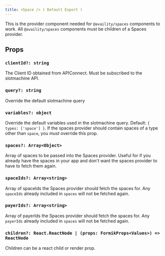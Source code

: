 ```yaml
---
title: <Space /> ( Default Export )
---
```


This is the provider component needed for `@availity/spaces` components to work. All `@availity/spaces` components must be children of a Spaces provider.

## Props

### `clientId?: string`

The Client ID obtained from APIConnect. Must be subscribed to the slotmachine API.

### `query?: string`

Override the default slotmachine query

### `variables?: object`

Override the default variables used in the slotmachine query. Default: `{ types: ['space'] }`. If the spaces provider should contain spaces of a type other than `space`, you _must_ override this prop.

### `spaces?: Array<Object>`

Array of spaces to be passed into the Spaces provider. Useful for if you already have the spaces in your app and don't want the spaces provider to have to fetch them again.

### `spaceIds?: Array<string>`

Array of spaceIds the Spaces provider should fetch the spaces for. Any `spaceIds` already included in `spaces` will not be fetched again.

### `payerIds?: Array<string>`

Array of payerIds the Spaces provider should fetch the spaces for. Any `payerIds` already included in `spaces` will not be fetched again.

### `children?: React.ReactNode | (props: FormikProps<Values>) => ReactNode`

Children can be a react child or render prop.
